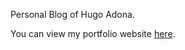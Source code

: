 Personal Blog of Hugo Adona.

You can view my portfolio website [here](https://hugoadona.github.io/).
